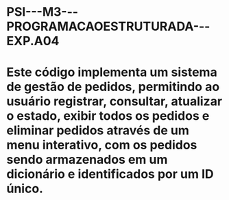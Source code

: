 # PSI---M3---PROGRAMACAOESTRUTURADA---EXP.A04

<h1> Este código implementa um sistema de gestão de pedidos, permitindo ao usuário registrar, consultar, atualizar o estado, exibir todos os pedidos e eliminar pedidos através de um menu interativo, com os pedidos sendo armazenados em um dicionário e identificados por um ID único. </h1>
